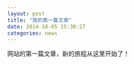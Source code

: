 ```yaml
---
layout: post
title: "我的第一篇文章"
date: 2014-10-05 15:30:27
categories: news
---
```


网站的第一篇文章，新的旅程从这里开始了！
